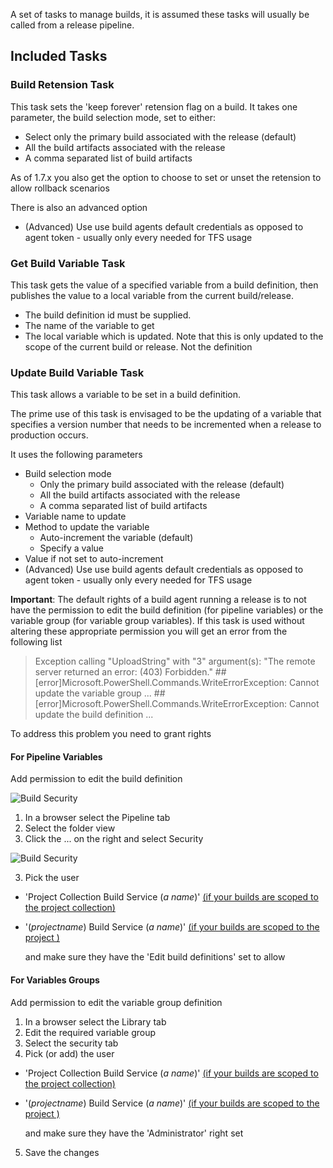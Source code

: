 A set of tasks to manage builds, it is assumed these tasks will usually be called from a release pipeline.

## Included Tasks
### Build Retension Task
This task sets the 'keep forever' retension flag on a build. It takes one parameter, the build selection mode, set to either:

* Select only the primary build associated with the release (default)
* All the build artifacts associated with the release
* A comma separated list of build artifacts

As of 1.7.x you also get the option to choose to set or unset the retension to allow rollback scenarios

There is also an advanced option
* (Advanced) Use use build agents default credentials as opposed to agent token - usually only every needed for TFS usage

### Get Build Variable Task
This task gets the value of a specified variable from a build definition, then publishes the value to a local variable from the current build/release.
 * The build definition id must be supplied.
 * The name of the variable to get
 * The local variable which is updated. Note that this is only updated to the scope of the current build or release. Not the definition

### Update Build Variable Task
This task allows a variable to be set in a build definition.

The prime use of this task is envisaged to be the updating of a variable that specifies a version number that needs to be incremented when a release to production occurs.

It uses the following parameters

* Build selection mode
    * Only the primary build associated with the release (default)
    * All the build artifacts associated with the release
    * A comma separated list of build artifacts
* Variable name to update
* Method to update the variable
    * Auto-increment the variable (default)
    * Specify a value
* Value if not set to auto-increment
* (Advanced) Use use build agents default credentials as opposed to agent token - usually only every needed for TFS usage

**Important**: The default rights of a build agent running a release is to not have the permission to edit the build definition (for pipeline variables) or the variable group (for variable group variables). If this task is used without altering these appropriate permission you will get an error from the following list


> Exception calling "UploadString" with "3" argument(s): "The remote server returned an error: (403) Forbidden."
> ##[error]Microsoft.PowerShell.Commands.WriteErrorException: Cannot update the variable group ...
> ##[error]Microsoft.PowerShell.Commands.WriteErrorException: Cannot update the build definition ...

To address this problem you need to grant rights

#### For Pipeline Variables 

Add permission to edit the build definition

![Build Security](images/buildrights.PNG)

1. In a browser select the Pipeline tab
1. Select the folder view
1. Click the ... on the right and select Security

![Build Security](images/buildrights2.PNG)


3. Pick the user 
  - 'Project Collection Build Service (_a name_)' [(if your builds are scoped to the project collection)](https://docs.microsoft.com/en-us/azure/devops/pipelines/build/options?view=vsts&tabs=yaml#build-job-authorization-scope)   
  - '(_projectname_) Build Service (_a name_)' [(if your builds are scoped to the project )](https://docs.microsoft.com/en-us/azure/devops/pipelines/build/options?view=vsts&tabs=yaml#build-job-authorization-scope) 

    and make sure they have the 'Edit build definitions' set to allow

#### For Variables Groups 

Add permission to edit the variable group definition

1. In a browser select the Library tab
1. Edit the required variable group
1. Select the security tab
4. Pick (or add) the user 
  - 'Project Collection Build Service (_a name_)' [(if your builds are scoped to the project collection)](https://docs.microsoft.com/en-us/azure/devops/pipelines/build/options?view=vsts&tabs=yaml#build-job-authorization-scope)   
  - '(_projectname_) Build Service (_a name_)' [(if your builds are scoped to the project )](https://docs.microsoft.com/en-us/azure/devops/pipelines/build/options?view=vsts&tabs=yaml#build-job-authorization-scope) 

    and make sure they have the 'Administrator' right set
5. Save the changes
